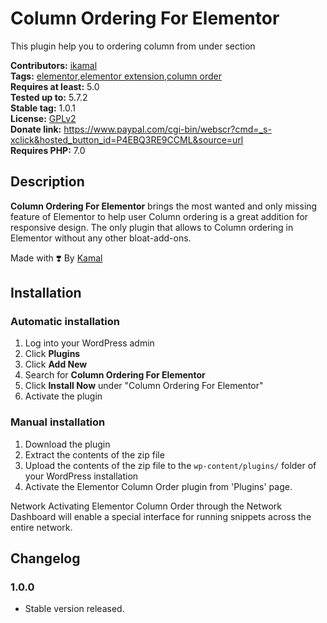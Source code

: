 
# Column Ordering For Elementor

This plugin help you to ordering column from under section

**Contributors:** [ikamal](https://profiles.wordpress.org/ikamal)  
**Tags:** [elementor](https://wordpress.org/plugins/tags/elementor),[elementor extension](https://wordpress.org/plugins/tags/elementor-extension),[column order](https://wordpress.org/plugins/tags/column-order)  
**Requires at least:** 5.0  
**Tested up to:** 5.7.2  
**Stable tag:** 1.0.1  
**License:** [GPLv2](https://www.gnu.org/licenses/old-licenses/gpl-2.0.en.html)  
**Donate link:** https://www.paypal.com/cgi-bin/webscr?cmd=_s-xclick&hosted_button_id=P4EBQ3RE9CCML&source=url  
**Requires PHP:** 7.0  

## Description ##

**Column Ordering For Elementor** brings the most wanted and only missing feature of Elementor to help user Column ordering is a great addition for responsive design.
The only plugin that allows to Column ordering in Elementor without any other bloat-add-ons.

Made with ❣️ By [Kamal](https://kamalhosen.xyz/)

## Installation ##

### Automatic installation ###
1. Log into your WordPress admin
2. Click __Plugins__
3. Click __Add New__
4. Search for __Column Ordering For Elementor__
5. Click __Install Now__ under "Column Ordering For Elementor"
6. Activate the plugin

### Manual installation ###
1. Download the plugin
2. Extract the contents of the zip file
3. Upload the contents of the zip file to the `wp-content/plugins/` folder of your WordPress installation
4. Activate the Elementor Column Order plugin from 'Plugins' page.

Network Activating Elementor Column Order through the Network Dashboard will enable a special interface for running snippets across the entire network.


## Changelog ##

### 1.0.0 ###
* Stable version released.




